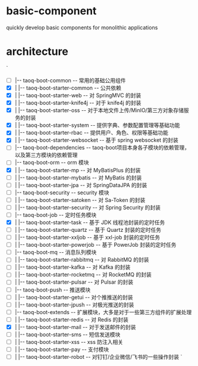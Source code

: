 # basic-component
quickly develop basic components for monolithic applications

# architecture
`
- [ ] |-- taoq-boot-common			   -- 常用的基础公用组件
- [x] |   |-- taoq-boot-starter-common		-- 公共依赖
- [x] |   |-- taoq-boot-starter-web		    -- 对 SpringMVC 的封装
- [x] |   |-- taoq-boot-starter-knife4j		-- 对于 knife4j 的封装
- [x] |   |-- taoq-boot-starter-oss		    -- 对于本地文件上传/MinIO/第三方对象存储服务的封装
- [x] |   |-- taoq-boot-starter-system		-- 提供字典、参数配置管理等基础功能
- [x] |   |-- taoq-boot-starter-rbac		-- 提供用户、角色、权限等基础功能
- [x] |   |-- taoq-boot-starter-websocket	-- 基于 spring websocket 的封装
- [ ] |-- taoq-boot-dependencies	       -- taoq-boot项目本身各子模块的依赖管理，以及第三方模块的依赖管理
- [ ] |-- taoq-boot-orm			       -- orm 模块
- [x] |   |-- taoq-boot-starter-mp			-- 对 MyBatisPlus 的封装
- [ ] |   |-- taoq-boot-starter-mybatis		-- 对 MyBatis 的封装
- [ ] |   |-- taoq-boot-starter-jpa			-- 对 SpringDataJPA 的封装
- [ ] |-- taoq-boot-security		   -- security 模块
- [ ] |   |-- taoq-boot-starter-satoken		-- 对 Sa-Token 的封装
- [ ] |   |-- taoq-boot-starter-security	-- 对 Spring Security 的封装
- [ ] |-- taoq-boot-job			       -- 定时任务模块
- [x] |   |-- taoq-boot-starter-task		-- 基于 JDK 线程池封装的定时任务
- [ ] |   |-- taoq-boot-starter-quartz		-- 基于 Quartz 封装的定时任务
- [ ] |   |-- taoq-boot-starter-xxljob		-- 基于 xxl-job 封装的定时任务
- [ ] |   |-- taoq-boot-starter-powerjob	-- 基于 PowerJob 封装的定时任务
- [ ] |-- taoq-boot-mq			       -- 消息队列模块
- [ ] |   |-- taoq-boot-starter-rabbitmq	-- 对 RabbitMQ 的封装
- [ ] |   |-- taoq-boot-starter-kafka		-- 对 Kafka 的封装
- [ ] |   |-- taoq-boot-starter-rocketmq	-- 对 RocketMQ 的封装
- [ ] |   |-- taoq-boot-starter-pulsar	    -- 对 Pulsar 的封装
- [ ] |-- taoq-boot-push      		   -- 推送模块
- [ ] |   |-- taoq-boot-starter-getui		-- 对个推推送的封装
- [ ] |   |-- taoq-boot-starter-jpush	    -- 对极光推送的封装
- [ ] |-- taoq-boot-extends			   -- 扩展模块，大多是对于一些第三方组件的扩展处理
- [ ] |   |-- taoq-boot-starter-redis		-- 对 Redis 的封装
- [x] |   |-- taoq-boot-starter-mail		-- 对于发送邮件的封装
- [ ] |   |-- taoq-boot-starter-sms		    -- 短信发送模块
- [ ] |   |-- taoq-boot-starter-xss			-- xss 防注入相关
- [ ] |   |-- taoq-boot-starter-pay			-- 支付模块
- [ ] |   |-- taoq-boot-starter-robot		-- 对钉钉/企业微信/飞书的一些操作封装
`